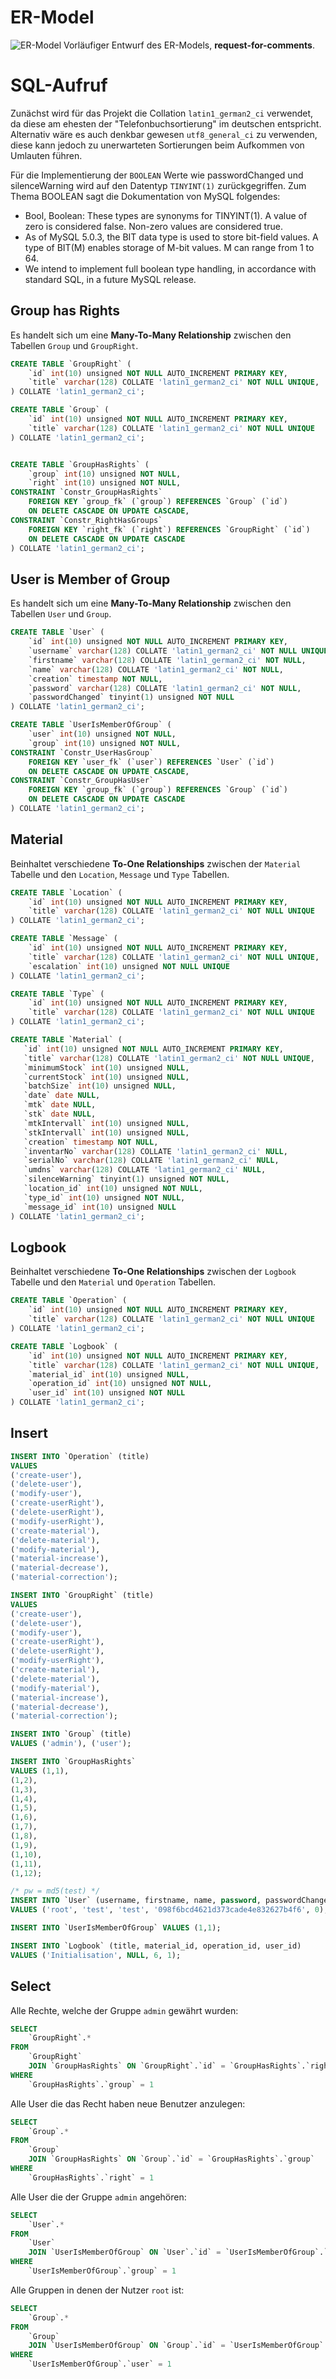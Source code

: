 # ER-Model

![ER-Model](./ER/ER-Model.png)
Vorläufiger Entwurf des ER-Models, **request-for-comments**.

# SQL-Aufruf

Zunächst wird für das Projekt die Collation `latin1_german2_ci` verwendet, da diese am ehesten der "Telefonbuchsortierung" im deutschen entspricht. Alternativ wäre es auch denkbar gewesen `utf8_general_ci` zu verwenden, diese kann jedoch zu unerwarteten Sortierungen beim Aufkommen von Umlauten führen.

Für die Implementierung der `BOOLEAN` Werte wie passwordChanged und silenceWarning wird auf den Datentyp `TINYINT(1)` zurückgegriffen. Zum Thema BOOLEAN sagt die Dokumentation von MySQL folgendes:

- Bool, Boolean: These types are synonyms for TINYINT(1). A value of zero is considered false. Non-zero values are considered true.
- As of MySQL 5.0.3, the BIT data type is used to store bit-field values. A type of BIT(M) enables storage of M-bit values. M can range from 1 to 64.
- We intend to implement full boolean type handling, in accordance with standard SQL, in a future MySQL release.


## Group has Rights

Es handelt sich um eine **Many-To-Many Relationship** zwischen den Tabellen `Group` und `GroupRight`.

```sql
CREATE TABLE `GroupRight` (
    `id` int(10) unsigned NOT NULL AUTO_INCREMENT PRIMARY KEY,
    `title` varchar(128) COLLATE 'latin1_german2_ci' NOT NULL UNIQUE,
) COLLATE 'latin1_german2_ci';

CREATE TABLE `Group` (
    `id` int(10) unsigned NOT NULL AUTO_INCREMENT PRIMARY KEY,
    `title` varchar(128) COLLATE 'latin1_german2_ci' NOT NULL UNIQUE
) COLLATE 'latin1_german2_ci';


CREATE TABLE `GroupHasRights` (
    `group` int(10) unsigned NOT NULL,
    `right` int(10) unsigned NOT NULL,
CONSTRAINT `Constr_GroupHasRights`
    FOREIGN KEY `group_fk` (`group`) REFERENCES `Group` (`id`)
    ON DELETE CASCADE ON UPDATE CASCADE,
CONSTRAINT `Constr_RightHasGroups`
    FOREIGN KEY `right_fk` (`right`) REFERENCES `GroupRight` (`id`)
    ON DELETE CASCADE ON UPDATE CASCADE
) COLLATE 'latin1_german2_ci';
```
## User is Member of Group

Es handelt sich um eine **Many-To-Many Relationship** zwischen den Tabellen `User` und `Group`.

```sql
CREATE TABLE `User` (
    `id` int(10) unsigned NOT NULL AUTO_INCREMENT PRIMARY KEY,
    `username` varchar(128) COLLATE 'latin1_german2_ci' NOT NULL UNIQUE,
    `firstname` varchar(128) COLLATE 'latin1_german2_ci' NOT NULL,
    `name` varchar(128) COLLATE 'latin1_german2_ci' NOT NULL,
    `creation` timestamp NOT NULL,
    `password` varchar(128) COLLATE 'latin1_german2_ci' NOT NULL,
    `passwordChanged` tinyint(1) unsigned NOT NULL
) COLLATE 'latin1_german2_ci';

CREATE TABLE `UserIsMemberOfGroup` (
    `user` int(10) unsigned NOT NULL,
    `group` int(10) unsigned NOT NULL,
CONSTRAINT `Constr_UserHasGroup`
    FOREIGN KEY `user_fk` (`user`) REFERENCES `User` (`id`)
    ON DELETE CASCADE ON UPDATE CASCADE,
CONSTRAINT `Constr_GroupHasUser`
    FOREIGN KEY `group_fk` (`group`) REFERENCES `Group` (`id`)
    ON DELETE CASCADE ON UPDATE CASCADE
) COLLATE 'latin1_german2_ci';
```

## Material

Beinhaltet verschiedene **To-One Relationships** zwischen der `Material` Tabelle und den `Location`, `Message` und `Type` Tabellen.

```sql
CREATE TABLE `Location` (
    `id` int(10) unsigned NOT NULL AUTO_INCREMENT PRIMARY KEY,
    `title` varchar(128) COLLATE 'latin1_german2_ci' NOT NULL UNIQUE
) COLLATE 'latin1_german2_ci';

CREATE TABLE `Message` (
    `id` int(10) unsigned NOT NULL AUTO_INCREMENT PRIMARY KEY,
    `title` varchar(128) COLLATE 'latin1_german2_ci' NOT NULL UNIQUE,
    `escalation` int(10) unsigned NOT NULL UNIQUE
) COLLATE 'latin1_german2_ci';

CREATE TABLE `Type` (
    `id` int(10) unsigned NOT NULL AUTO_INCREMENT PRIMARY KEY,
    `title` varchar(128) COLLATE 'latin1_german2_ci' NOT NULL UNIQUE
) COLLATE 'latin1_german2_ci';

CREATE TABLE `Material` (
   `id` int(10) unsigned NOT NULL AUTO_INCREMENT PRIMARY KEY,
   `title` varchar(128) COLLATE 'latin1_german2_ci' NOT NULL UNIQUE,
   `minimumStock` int(10) unsigned NULL,
   `currentStock` int(10) unsigned NULL,
   `batchSize` int(10) unsigned NULL,
   `date` date NULL,
   `mtk` date NULL,
   `stk` date NULL,
   `mtkIntervall` int(10) unsigned NULL,
   `stkIntervall` int(10) unsigned NULL,
   `creation` timestamp NOT NULL,
   `inventarNo` varchar(128) COLLATE 'latin1_german2_ci' NULL,
   `serialNo` varchar(128) COLLATE 'latin1_german2_ci' NULL,
   `umdns` varchar(128) COLLATE 'latin1_german2_ci' NULL,
   `silenceWarning` tinyint(1) unsigned NOT NULL,
   `location_id` int(10) unsigned NOT NULL,
   `type_id` int(10) unsigned NOT NULL,
   `message_id` int(10) unsigned NULL
) COLLATE 'latin1_german2_ci';
```

## Logbook

Beinhaltet verschiedene **To-One Relationships** zwischen der `Logbook` Tabelle und den `Material` und `Operation` Tabellen.

```sql
CREATE TABLE `Operation` (
    `id` int(10) unsigned NOT NULL AUTO_INCREMENT PRIMARY KEY,
    `title` varchar(128) COLLATE 'latin1_german2_ci' NOT NULL UNIQUE
) COLLATE 'latin1_german2_ci';

CREATE TABLE `Logbook` (
    `id` int(10) unsigned NOT NULL AUTO_INCREMENT PRIMARY KEY,
    `title` varchar(128) COLLATE 'latin1_german2_ci' NOT NULL UNIQUE,
    `material_id` int(10) unsigned NULL,
    `operation_id` int(10) unsigned NOT NULL,
    `user_id` int(10) unsigned NOT NULL
) COLLATE 'latin1_german2_ci';
```


## Insert

```sql
INSERT INTO `Operation` (title)
VALUES
('create-user'),
('delete-user'),
('modify-user'),
('create-userRight'),
('delete-userRight'),
('modify-userRight'),
('create-material'),
('delete-material'),
('modify-material'),
('material-increase'),
('material-decrease'),
('material-correction');

INSERT INTO `GroupRight` (title)
VALUES
('create-user'),
('delete-user'),
('modify-user'),
('create-userRight'),
('delete-userRight'),
('modify-userRight'),
('create-material'),
('delete-material'),
('modify-material'),
('material-increase'),
('material-decrease'),
('material-correction');

INSERT INTO `Group` (title)
VALUES ('admin'), ('user');

INSERT INTO `GroupHasRights`
VALUES (1,1),
(1,2),
(1,3),
(1,4),
(1,5),
(1,6),
(1,7),
(1,8),
(1,9),
(1,10),
(1,11),
(1,12);

/* pw = md5(test) */
INSERT INTO `User` (username, firstname, name, password, passwordChanged)
VALUES ('root', 'test', 'test', '098f6bcd4621d373cade4e832627b4f6', 0);

INSERT INTO `UserIsMemberOfGroup` VALUES (1,1);

INSERT INTO `Logbook` (title, material_id, operation_id, user_id)
VALUES ('Initialisation', NULL, 6, 1);
```

## Select

Alle Rechte, welche der Gruppe ``admin`` gewährt wurden:

```sql
SELECT
    `GroupRight`.*
FROM
    `GroupRight`
    JOIN `GroupHasRights` ON `GroupRight`.`id` = `GroupHasRights`.`right`
WHERE
    `GroupHasRights`.`group` = 1
```

Alle User die das Recht haben neue Benutzer anzulegen:
```sql
SELECT
    `Group`.*
FROM
    `Group`
    JOIN `GroupHasRights` ON `Group`.`id` = `GroupHasRights`.`group`
WHERE
    `GroupHasRights`.`right` = 1
```



Alle User die der Gruppe ``admin`` angehören:

```sql
SELECT
    `User`.*
FROM
    `User`
    JOIN `UserIsMemberOfGroup` ON `User`.`id` = `UserIsMemberOfGroup`.`user`
WHERE
    `UserIsMemberOfGroup`.`group` = 1
```

Alle Gruppen in denen der Nutzer ``root`` ist:

```sql
SELECT
    `Group`.*
FROM
    `Group`
    JOIN `UserIsMemberOfGroup` ON `Group`.`id` = `UserIsMemberOfGroup`.`group`
WHERE
    `UserIsMemberOfGroup`.`user` = 1
```
